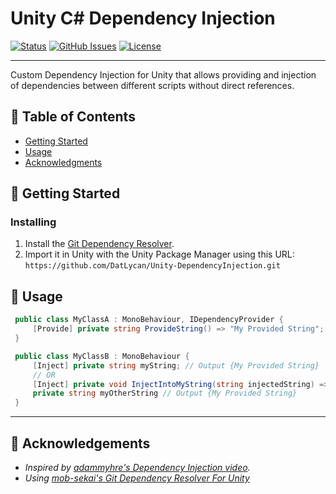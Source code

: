 
<h1 align="left">Unity C# Dependency Injection</h1>

<div align="left">

[![Status](https://img.shields.io/badge/status-active-success.svg)]()
[![GitHub Issues](https://img.shields.io/github/issues/datlycan/Unity-DependencyInjection.svg)](https://github.com/DatLycan/Unity-DependencyInjection/issues)
[![License](https://img.shields.io/badge/license-MIT-blue.svg)](/LICENSE)

</div>

---

<p align="left"> Custom Dependency Injection for Unity that allows providing and injection of dependencies between different scripts without direct references.
    <br> 
</p>

## 📝 Table of Contents

- [Getting Started](#getting_started)
- [Usage](#usage)
- [Acknowledgments](#acknowledgement)

## 🏁 Getting Started <a name = "getting_started"></a>

### Installing

1. Install the [Git Dependency Resolver](https://github.com/mob-sakai/GitDependencyResolverForUnity).
2. Import it in Unity with the Unity Package Manager using this URL:<br>
``https://github.com/DatLycan/Unity-DependencyInjection.git``

## 🎈 Usage <a name="usage"></a>


   ```C#
    public class MyClassA : MonoBehaviour, IDependencyProvider {
        [Provide] private string ProvideString() => "My Provided String";
    }
   ```
   ```C#
    public class MyClassB : MonoBehaviour {
        [Inject] private string myString; // Output {My Provided String}
        // OR
        [Inject] private void InjectIntoMyString(string injectedString) => myOtherString = injectedString;
        private string myOtherString // Output {My Provided String}
    }
   ```
---



## 🎉 Acknowledgements <a name = "acknowledgement"></a>

- *Inspired by [adammyhre's Dependency Injection video](https://www.youtube.com/watch?v=PJcBJ60C970).*
- *Using [mob-sekai's Git Dependency Resolver For Unity](https://github.com/mob-sakai/GitDependencyResolverForUnity)*

